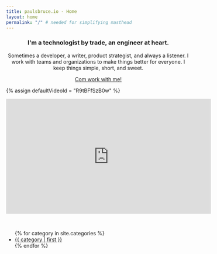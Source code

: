 ```yaml
---
title: paulsbruce.io - Home
layout: home
permalink: "/" # needed for simplifying masthead
---
```


<style type="text/css">
#main {
  max-width: 800px;
}
{% for category in site.categories %}
ul.cloud a[data-weight="{{ category.last.size }}"] { --size: {{ category.last.size }}; }
{% endfor %}
</style>

<div style="text-align:center;" markdown=1>

### I'm a technologist by trade, an engineer at heart.

Sometimes a developer, a writer, product strategist, and always a listener. I work with teams and organizations to make things better for everyone. I keep things simple, short, and sweet.

<a href="/work-with-me/">Com work with me!</a>

</div>

{% assign defaultVideoId = "R9tBFfSzB0w" %}

<div style="clear:both">

  <div class="vid-container">
  	<iframe loading="lazy" id="vid_frame" width="560" height="315" frameborder="0" src="https://www.youtube.com/embed/{{ defaultVideoId }}?rel=0&showinfo=0&autohide=0"></iframe>
  </div>
  <div class="vid-list-container">
    <div class="vid-list">
    </div>
  </div>
  <div class="arrows">
  	<div class="arrow-left">
  		<i class="fa fa-chevron-left fa-lg"></i>
  	</div>
  	<div class="arrow-right">
  		<i class="fa fa-chevron-right fa-lg"></i>
  	</div>
  </div>
  <script>
  $(document).ready(function () {
      $(".arrow-right").bind("click", function (event) {
          event.preventDefault();
          $(".vid-list-container").stop().animate({
              scrollLeft: "+=336"
          }, 750);
      });
      $(".arrow-left").bind("click", function (event) {
          event.preventDefault();
          $(".vid-list-container").stop().animate({
              scrollLeft: "-=336"
          }, 750);
      });

      var home_playlist = "{{ '/assets/home_playlist.xml' | relative_url }}"
      $.ajax({
        type: "GET",
        url: home_playlist,
        dataType: "xml",
        success: xmlParser
      });
  });
  function xmlParser(xml) {
    var isFirst = false;
    var list = $(".vid-list")
    list.empty()
    var entries = $(xml).find("entry")
    list.css("width",(entries.length * 150)+"px")
    entries.each(function () {
      var vid = $(this).find("id").text().replace('yt:video:','');
      var txt = $(this).find("title").text();
      if(isFirst)
        $("#vid_frame").attr("src","https://www.youtube.com/embed/"+vid+"?rel=0&showinfo=0&autohide=0")
      else {
        var itm = $('<div class="vid-item" videoId="'+vid+'"><div class="vid-thumb"><img src="https://img.youtube.com/vi/'+vid+'/0.jpg" alt="'+txt+'" title="'+txt+'" /></div><div class="vid-desc"></div></div>')
        itm.click(function() { var frm=document.getElementById('vid_frame');frm.src='http://youtube.com/embed/'+itm.attr('videoId')+'?autoplay=1&rel=0&showinfo=0&autohide=1';frm.scrollIntoView() })
        list.append(itm)
      }
      isFirst = false
    });
  }
  </script>
</div>
<div style="clear:both;margin-bottom:1em;">
&nbsp;
</div>

<ul class="cloud" role="navigation" x-data-show-value>
{% for category in site.categories %}
  <li><a data-weight="{{ category.last.size }}" href="/categories/#{{ category | first | downcase | replace: " ", "-" | replace: ":", "-" | replace: ";", "-" }}">{{ category | first }}</a></li>
{% endfor %}
</ul>
